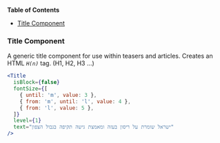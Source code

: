 <!-- START doctoc generated TOC please keep comment here to allow auto update -->
<!-- DON'T EDIT THIS SECTION, INSTEAD RE-RUN doctoc TO UPDATE -->

**Table of Contents**

- [Title Component](#title-component)

<!-- END doctoc generated TOC please keep comment here to allow auto update -->

### Title Component

A generic title component for use within teasers and articles.
Creates an HTML _`H(n)`_ tag. (H1, H2, H3 ...)

```jsx
<Title
  isBlock={false}
  fontSize={[
    { until: 'm', value: 3 },
    { from: 'm', until: 'l', value: 4 },
    { from: 'l', value: 5 },
  ]}
  level={1}
  text="ישראל שומרת על ריסון בעזה ומאמצת גישה תקיפה בגבול הצפון"
/>
```
